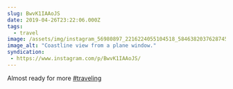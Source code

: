```yaml
---
slug: BwvK1IAAoJS
date: 2019-04-26T23:22:06.000Z
tags: 
  - travel
image: /assets/img/instagram_56980897_2216224055104518_58463820376287458_n_17883372772330587.jpg
image_alt: "Coastline view from a plane window."
syndication:
 - https://www.instagram.com/p/BwvK1IAAoJS/
---
```


Almost ready for more [#traveling](/posts/tags/travel)
